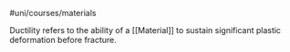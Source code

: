 #uni/courses/materials 

Ductility refers to the ability of a [[Material]] to sustain significant plastic deformation before fracture.